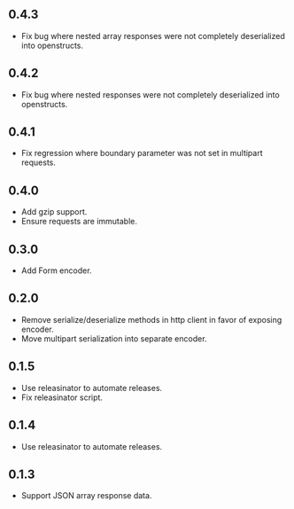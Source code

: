 ## 0.4.3
* Fix bug where nested array responses were not completely deserialized into openstructs.

## 0.4.2
* Fix bug where nested responses were not completely deserialized into openstructs.

## 0.4.1
* Fix regression where boundary parameter was not set in multipart requests.

## 0.4.0
* Add gzip support.
* Ensure requests are immutable.

## 0.3.0
* Add Form encoder.

## 0.2.0
* Remove serialize/deserialize methods in http client in favor of exposing encoder.
* Move multipart serialization into separate encoder.

## 0.1.5
* Use releasinator to automate releases.
* Fix releasinator script.

## 0.1.4
* Use releasinator to automate releases.

## 0.1.3
* Support JSON array response data.
